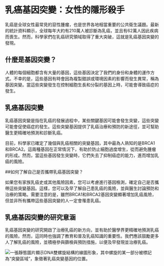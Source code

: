 # 乳癌基因突變：女性的隱形殺手

乳癌是全球女性最常見的惡性腫瘤，也是世界各地相當重要的公共衛生議題。最新的統計資料顯示，全球每年大約有210萬人被診斷為乳癌，並且有62萬人因此疾病而喪生。然而，科學家們在乳癌研究領域取得了重大突破，這就是乳癌基因突變的發現。

## 什麼是基因突變？

人體的每個細胞都含有大量的基因，這些基因決定了我們的身份和身體的運作方式。不幸的是，這些基因有時會因為複製錯誤或環境因素的影響而發生異常，稱為基因突變。當這些突變發生在控制細胞生長和分裂的基因上時，可能會導致癌症的發生。

## 乳癌基因突變

乳癌基因突變是指在乳癌的發展過程中，某些關鍵基因可能會發生突變，這些突變可能會促使癌症的發生。這些突變基因提供了乳癌治療和預防的新途徑，並可幫助醫生更精確地預測和診斷乳癌。

目前，科學家已確定了幾個與乳癌相關的突變基因，其中最為人熟知的是BRCA1和BRCA2。這兩種基因在正常情況下，有助於防止細胞過度增生，從而避免腫瘤的形成。然而，當這些基因發生突變時，它們失去了抑制癌症的能力，進而增加乳癌的風險。

##如何了解自己是否攜帶乳癌基因突變？

如果您有家族乳癌史或其他風險因素，您可以考慮進行基因檢測，確定自己是否攜帶這些突變基因。這樣，您可以及早了解自己患乳癌的風險，並與醫生討論預防和治療的策略。需要注意的是，雖然BRCA1和BRCA2基因突變顯著增加乳癌風險，但並非所有攜帶這些基因突變的人一定會罹患乳癌。

## 乳癌基因突變的研究意涵

乳癌基因突變的研究開啟了治療乳癌的新方向，並有助於醫學界更精確地預測乳癌的風險。然而，這同時也強調了教育和普及乳癌知識的重要性。我們應該鼓勵更多人了解乳癌的風險，並積極參與篩檢與預防措施，以便及早發現並治療乳癌。

![一張靜態圖片顯示DNA雙螺旋結構的線圖形象，其中螺旋的某一部分被標記為“突變區域”，象徵著乳癌突變基因的位置。](https://i.imgur.com/EbtjBu9.jpeg)